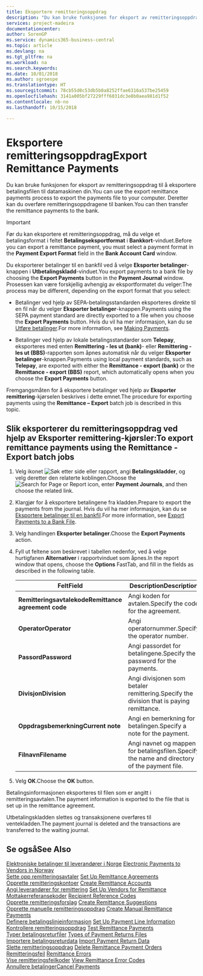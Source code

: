 ```yaml
---
title: Eksportere remitteringsoppdrag
description: "Du kan bruke funksjonen for eksport av remitteringsoppdrag til å eksportere betalingsfilen til datamaskinen din."
services: project-madeira
documentationcenter: 
author: SorenGP
ms.service: dynamics365-business-central
ms.topic: article
ms.devlang: na
ms.tgt_pltfrm: na
ms.workload: na
ms.search.keywords: 
ms.date: 10/01/2018
ms.author: sgroespe
ms.translationtype: HT
ms.sourcegitcommit: 78cb55d0c53db5b0a8252ffae6316a537be25459
ms.openlocfilehash: 3141a005bf27229fff6031dc3e8b0aea981d1f52
ms.contentlocale: nb-no
ms.lasthandoff: 10/15/2018

---
```

# <a name="export-remittance-payments"></a><span data-ttu-id="53dae-103">Eksportere remitteringsoppdrag</span><span class="sxs-lookup"><span data-stu-id="53dae-103">Export Remittance Payments</span></span>
<span data-ttu-id="53dae-104">Du kan bruke funksjonen for eksport av remitteringsoppdrag til å eksportere betalingsfilen til datamaskinen din.</span><span class="sxs-lookup"><span data-stu-id="53dae-104">You can use the export remittance payments process to export the payments file to your computer.</span></span> <span data-ttu-id="53dae-105">Deretter kan du overføre remitteringsoppdragene til banken.</span><span class="sxs-lookup"><span data-stu-id="53dae-105">You can then transfer the remittance payments to the bank.</span></span>  

> [!IMPORTANT]  
>  <span data-ttu-id="53dae-106">Før du kan eksportere et remitteringsoppdrag, må du velge et betalingsformat i feltet **Betalingseksportformat** i **Bankkort**-vinduet.</span><span class="sxs-lookup"><span data-stu-id="53dae-106">Before you can export a remittance payment, you must select a payment format in the **Payment Export Format** field in the **Bank Account Card** window.</span></span>  

<span data-ttu-id="53dae-107">Du eksporterer betalinger til en bankfil ved å velge **Eksporter betalinger**-knappen i **Utbetalingskladd**-vinduet.</span><span class="sxs-lookup"><span data-stu-id="53dae-107">You export payments to a bank file by choosing the **Export Payments** button in the **Payment Journal** window.</span></span> <span data-ttu-id="53dae-108">Prosessen kan være forskjellig avhengig av eksportformatet du velger:</span><span class="sxs-lookup"><span data-stu-id="53dae-108">The process may be different, depending on the export format that you select:</span></span>  

- <span data-ttu-id="53dae-109">Betalinger ved hjelp av SEPA-betalingsstandarden eksporteres direkte til en fil når du velger **Eksporter betalinger**-knappen.</span><span class="sxs-lookup"><span data-stu-id="53dae-109">Payments using the SEPA payment standard are directly exported to a file when you choose the **Export Payments** button.</span></span> <span data-ttu-id="53dae-110">Hvis du vil ha mer informasjon, kan du se [Utføre betalinger](../../payables-make-payments.md).</span><span class="sxs-lookup"><span data-stu-id="53dae-110">For more information, see [Making Payments](../../payables-make-payments.md).</span></span>  

- <span data-ttu-id="53dae-111">Betalinger ved hjelp av lokale betalingsstandarder som **Telepay**, eksporteres med enten **Remittering - les ut (bank)**- eller **Remittering - les ut (BBS)**-rapporten som åpnes automatisk når du velger **Eksporter betalinger**-knappen.</span><span class="sxs-lookup"><span data-stu-id="53dae-111">Payments using local payment standards, such as **Telepay**, are exported with either the **Remittance - export (bank)** or the **Remittance - export (BBS)** report, which automatically opens when you choose the **Export Payments** button.</span></span>  

<span data-ttu-id="53dae-112">Fremgangsmåten for å eksportere betalinger ved hjelp av **Eksporter remittering**-kjørselen beskrives i dette emnet.</span><span class="sxs-lookup"><span data-stu-id="53dae-112">The procedure for exporting payments using the **Remittance – Export** batch job is described in this topic.</span></span>  

## <a name="to-export-remittance-payments-using-the-remittance---export-batch-jobs"></a><span data-ttu-id="53dae-113">Slik eksporterer du remitteringsoppdrag ved hjelp av Eksporter remittering-kjørsler:</span><span class="sxs-lookup"><span data-stu-id="53dae-113">To export remittance payments using the Remittance - Export batch jobs</span></span>  

1.  <span data-ttu-id="53dae-114">Velg ikonet ![Søk etter side eller rapport](../../media/ui-search/search_small.png "Søk etter side eller rapport"), angi **Betalingskladder**, og velg deretter den relaterte koblingen.</span><span class="sxs-lookup"><span data-stu-id="53dae-114">Choose the ![Search for Page or Report](../../media/ui-search/search_small.png "Search for Page or Report icon") icon, enter **Payment Journals**, and then choose the related link.</span></span>  
2.  <span data-ttu-id="53dae-115">Klargjør for å eksportere betalingene fra kladden.</span><span class="sxs-lookup"><span data-stu-id="53dae-115">Prepare to export the payments from the journal.</span></span> <span data-ttu-id="53dae-116">Hvis du vil ha mer informasjon, kan du se [Eksportere betalinger til en bankfil](../../payables-how-export-payments-bank-file.md).</span><span class="sxs-lookup"><span data-stu-id="53dae-116">For more information, see [Export Payments to a Bank File](../../payables-how-export-payments-bank-file.md).</span></span>  
3.  <span data-ttu-id="53dae-117">Velg handlingen **Eksporter betalinger**.</span><span class="sxs-lookup"><span data-stu-id="53dae-117">Choose the **Export Payments** action.</span></span>  
4.  <span data-ttu-id="53dae-118">Fyll ut feltene som beskrevet i tabellen nedenfor, ved å velge hurtigfanen **Alternativer** i rapportvinduet som åpnes.</span><span class="sxs-lookup"><span data-stu-id="53dae-118">In the report window that opens, choose the **Options** FastTab, and fill in the fields as described in the following table.</span></span>  

    |<span data-ttu-id="53dae-119">Felt</span><span class="sxs-lookup"><span data-stu-id="53dae-119">Field</span></span>|<span data-ttu-id="53dae-120">Description</span><span class="sxs-lookup"><span data-stu-id="53dae-120">Description</span></span>|  
    |---------------------------------|---------------------------------------|  
    |<span data-ttu-id="53dae-121">**Remitteringsavtalekode**</span><span class="sxs-lookup"><span data-stu-id="53dae-121">**Remittance agreement code**</span></span>|<span data-ttu-id="53dae-122">Angi koden for avtalen.</span><span class="sxs-lookup"><span data-stu-id="53dae-122">Specify the code for the agreement.</span></span>|  
    |<span data-ttu-id="53dae-123">**Operator**</span><span class="sxs-lookup"><span data-stu-id="53dae-123">**Operator**</span></span>|<span data-ttu-id="53dae-124">Angi operatornummer.</span><span class="sxs-lookup"><span data-stu-id="53dae-124">Specify the operator number.</span></span>|  
    |<span data-ttu-id="53dae-125">**Passord**</span><span class="sxs-lookup"><span data-stu-id="53dae-125">**Password**</span></span>|<span data-ttu-id="53dae-126">Angi passordet for betalingene.</span><span class="sxs-lookup"><span data-stu-id="53dae-126">Specify the password for the payments.</span></span>|  
    |<span data-ttu-id="53dae-127">**Divisjon**</span><span class="sxs-lookup"><span data-stu-id="53dae-127">**Division**</span></span>|<span data-ttu-id="53dae-128">Angi divisjonen som betaler remittering.</span><span class="sxs-lookup"><span data-stu-id="53dae-128">Specify the division that is paying remittance.</span></span>|  
    |<span data-ttu-id="53dae-129">**Oppdragsbemerkning**</span><span class="sxs-lookup"><span data-stu-id="53dae-129">**Current note**</span></span>|<span data-ttu-id="53dae-130">Angi en bemerkning for betalingen.</span><span class="sxs-lookup"><span data-stu-id="53dae-130">Specify a note for the payment.</span></span>|  
    |<span data-ttu-id="53dae-131">**Filnavn**</span><span class="sxs-lookup"><span data-stu-id="53dae-131">**Filename**</span></span>|<span data-ttu-id="53dae-132">Angi navnet og mappen for betalingsfilen.</span><span class="sxs-lookup"><span data-stu-id="53dae-132">Specify the name and directory of the payment file.</span></span>|  

5.  <span data-ttu-id="53dae-133">Velg **OK**.</span><span class="sxs-lookup"><span data-stu-id="53dae-133">Choose the **OK** button.</span></span>  

<span data-ttu-id="53dae-134">Betalingsinformasjonen eksporteres til filen som er angitt i remitteringsavtalen.</span><span class="sxs-lookup"><span data-stu-id="53dae-134">The payment information is exported to the file that is set up in the remittance agreement.</span></span>  

<span data-ttu-id="53dae-135">Utbetalingskladden slettes og transaksjonene overføres til ventekladden.</span><span class="sxs-lookup"><span data-stu-id="53dae-135">The payment journal is deleted and the transactions are transferred to the waiting journal.</span></span>  

## <a name="see-also"></a><span data-ttu-id="53dae-136">Se også</span><span class="sxs-lookup"><span data-stu-id="53dae-136">See Also</span></span>  
 <span data-ttu-id="53dae-137">[Elektroniske betalinger til leverandører i Norge](electronic-payments-to-vendors-in-norway.md) </span><span class="sxs-lookup"><span data-stu-id="53dae-137">[Electronic Payments to Vendors in Norway](electronic-payments-to-vendors-in-norway.md) </span></span>  
 <span data-ttu-id="53dae-138">[Sette opp remitteringsavtaler](how-to-set-up-remittance-agreements.md) </span><span class="sxs-lookup"><span data-stu-id="53dae-138">[Set Up Remittance Agreements](how-to-set-up-remittance-agreements.md) </span></span>  
 <span data-ttu-id="53dae-139">[Opprette remitteringskontoer](how-to-create-remittance-accounts.md) </span><span class="sxs-lookup"><span data-stu-id="53dae-139">[Create Remittance Accounts](how-to-create-remittance-accounts.md) </span></span>  
 <span data-ttu-id="53dae-140">[Angi leverandører for remittering](how-to-set-up-vendors-for-remittance.md) </span><span class="sxs-lookup"><span data-stu-id="53dae-140">[Set Up Vendors for Remittance](how-to-set-up-vendors-for-remittance.md) </span></span>  
 <span data-ttu-id="53dae-141">[Mottakerreferansekoder](recipient-reference-codes.md) </span><span class="sxs-lookup"><span data-stu-id="53dae-141">[Recipient Reference Codes](recipient-reference-codes.md) </span></span>  
 <span data-ttu-id="53dae-142">[Opprette remitteringsforslag](how-to-create-remittance-suggestions.md) </span><span class="sxs-lookup"><span data-stu-id="53dae-142">[Create Remittance Suggestions](how-to-create-remittance-suggestions.md) </span></span>  
 <span data-ttu-id="53dae-143">[Opprette manuelle remitteringsoppdrag](how-to-create-manual-remittance-payments.md) </span><span class="sxs-lookup"><span data-stu-id="53dae-143">[Create Manual Remittance Payments](how-to-create-manual-remittance-payments.md) </span></span>  
 <span data-ttu-id="53dae-144">[Definere betalingslinjeinformasjon](how-to-set-up-payment-line-information.md) </span><span class="sxs-lookup"><span data-stu-id="53dae-144">[Set Up Payment Line Information](how-to-set-up-payment-line-information.md) </span></span>  
 <span data-ttu-id="53dae-145">[Kontrollere remitteringsoppdrag](how-to-test-remittance-payments.md) </span><span class="sxs-lookup"><span data-stu-id="53dae-145">[Test Remittance Payments](how-to-test-remittance-payments.md) </span></span>  
 <span data-ttu-id="53dae-146">[Typer betalingsreturfiler](types-of-payment-returns-files.md) </span><span class="sxs-lookup"><span data-stu-id="53dae-146">[Types of Payment Returns Files](types-of-payment-returns-files.md) </span></span>  
 <span data-ttu-id="53dae-147">[Importere betalingsreturdata](how-to-import-payment-return-data.md) </span><span class="sxs-lookup"><span data-stu-id="53dae-147">[Import Payment Return Data](how-to-import-payment-return-data.md) </span></span>  
 <span data-ttu-id="53dae-148">[Slette remitteringsoppdrag](how-to-delete-remittance-payment-orders.md) </span><span class="sxs-lookup"><span data-stu-id="53dae-148">[Delete Remittance Payment Orders](how-to-delete-remittance-payment-orders.md) </span></span>  
 <span data-ttu-id="53dae-149">[Remitteringsfeil](remittance-errors.md) </span><span class="sxs-lookup"><span data-stu-id="53dae-149">[Remittance Errors](remittance-errors.md) </span></span>  
 <span data-ttu-id="53dae-150">[Vise remitteringsfeilkoder](how-to-view-remittance-error-codes.md) </span><span class="sxs-lookup"><span data-stu-id="53dae-150">[View Remittance Error Codes](how-to-view-remittance-error-codes.md) </span></span>  
 [<span data-ttu-id="53dae-151">Annullere betalinger</span><span class="sxs-lookup"><span data-stu-id="53dae-151">Cancel Payments</span></span>](how-to-cancel-payments.md)

